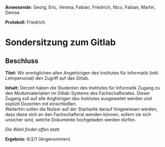 ---
---

**Anwesende:** Georg, Eric, Verena, Fabian, Friedrich, Nico, Fabian, Martin, Denise

**Protokoll:** Friedrich

# Sondersitzung zum Gitlab

## Beschluss

**Titel:** Wir ermöglichen allen Angehörigen des Institutes für Informatik (inkl. Lehrpersonal) den Zugriff auf das Gitlab.

**Inhalt:** Derzeit haben die Studenten des Institutes für Informatik Zugang zu den Modulmaterialien im Gitlab-Systems des Fachschaftsrates.
Dieser Zugang soll auf alle Anghörigen des Institutes ausgeweitet werden und explizit Dozenten mit einschließen.  
Weiterhin sollen die Nutzer auf der Startseite darauf hingewiesen werden, dass diese sich an den Fachschaftsrat wenden können, sofern sie sich unsicher sind, welche Dokumente hochgeladen werden dürfen.

_Die Wahl findet offen statt._

**Ergebnis:** 6/2/1 (Angenommen)
